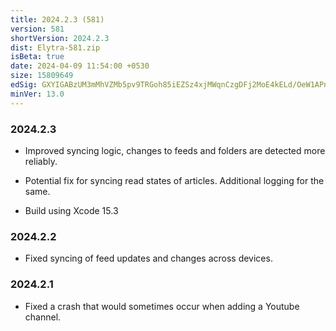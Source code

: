 ```yaml
---
title: 2024.2.3 (581)
version: 581
shortVersion: 2024.2.3
dist: Elytra-581.zip
isBeta: true
date: 2024-04-09 11:54:00 +0530
size: 15809649
edSig: GXYIGABzUM3mMhVZMb5pv9TRGoh85iEZSz4xjMWqnCzgDFj2MoE4kELd/OeW1APnKx03ee1E29MjPzvpoVKiBQ==
minVer: 13.0
---
```


### 2024.2.3

- Improved syncing logic, changes to feeds and folders are detected more reliably.

- Potential fix for syncing read states of articles. Additional logging for the same.

- Build using Xcode 15.3

### 2024.2.2

- Fixed syncing of feed updates and changes across devices.

### 2024.2.1

- Fixed a crash that would sometimes occur when adding a Youtube channel.